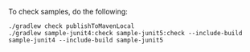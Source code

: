 To check samples, do the following:
```shell
./gradlew check publishToMavenLocal
./gradlew sample-junit4:check sample-junit5:check --include-build sample-junit4 --include-build sample-junit5
```

